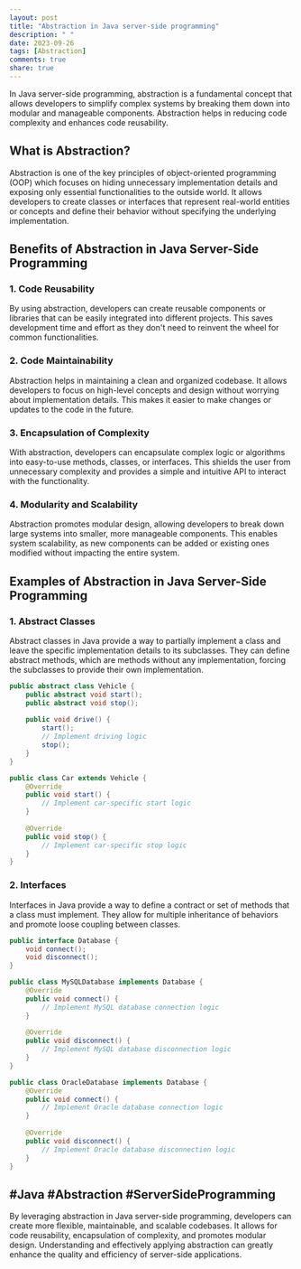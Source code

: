 ```yaml
---
layout: post
title: "Abstraction in Java server-side programming"
description: " "
date: 2023-09-26
tags: [Abstraction]
comments: true
share: true
---
```


In Java server-side programming, abstraction is a fundamental concept that allows developers to simplify complex systems by breaking them down into modular and manageable components. Abstraction helps in reducing code complexity and enhances code reusability.

## What is Abstraction?

Abstraction is one of the key principles of object-oriented programming (OOP) which focuses on hiding unnecessary implementation details and exposing only essential functionalities to the outside world. It allows developers to create classes or interfaces that represent real-world entities or concepts and define their behavior without specifying the underlying implementation.

## Benefits of Abstraction in Java Server-Side Programming

### 1. Code Reusability
By using abstraction, developers can create reusable components or libraries that can be easily integrated into different projects. This saves development time and effort as they don't need to reinvent the wheel for common functionalities.

### 2. Code Maintainability
Abstraction helps in maintaining a clean and organized codebase. It allows developers to focus on high-level concepts and design without worrying about implementation details. This makes it easier to make changes or updates to the code in the future.

### 3. Encapsulation of Complexity
With abstraction, developers can encapsulate complex logic or algorithms into easy-to-use methods, classes, or interfaces. This shields the user from unnecessary complexity and provides a simple and intuitive API to interact with the functionality.

### 4. Modularity and Scalability
Abstraction promotes modular design, allowing developers to break down large systems into smaller, more manageable components. This enables system scalability, as new components can be added or existing ones modified without impacting the entire system.

## Examples of Abstraction in Java Server-Side Programming

### 1. Abstract Classes
Abstract classes in Java provide a way to partially implement a class and leave the specific implementation details to its subclasses. They can define abstract methods, which are methods without any implementation, forcing the subclasses to provide their own implementation.

```java
public abstract class Vehicle {
    public abstract void start();
    public abstract void stop();
    
    public void drive() {
        start();
        // Implement driving logic
        stop();
    }
}

public class Car extends Vehicle {
    @Override
    public void start() {
        // Implement car-specific start logic
    }
    
    @Override
    public void stop() {
        // Implement car-specific stop logic
    }
}
```

### 2. Interfaces
Interfaces in Java provide a way to define a contract or set of methods that a class must implement. They allow for multiple inheritance of behaviors and promote loose coupling between classes.

```java
public interface Database {
    void connect();
    void disconnect();
}

public class MySQLDatabase implements Database {
    @Override
    public void connect() {
        // Implement MySQL database connection logic
    }
    
    @Override
    public void disconnect() {
        // Implement MySQL database disconnection logic
    }
}

public class OracleDatabase implements Database {
    @Override
    public void connect() {
        // Implement Oracle database connection logic
    }
    
    @Override
    public void disconnect() {
        // Implement Oracle database disconnection logic
    }
}
```

## #Java #Abstraction #ServerSideProgramming

By leveraging abstraction in Java server-side programming, developers can create more flexible, maintainable, and scalable codebases. It allows for code reusability, encapsulation of complexity, and promotes modular design. Understanding and effectively applying abstraction can greatly enhance the quality and efficiency of server-side applications.
